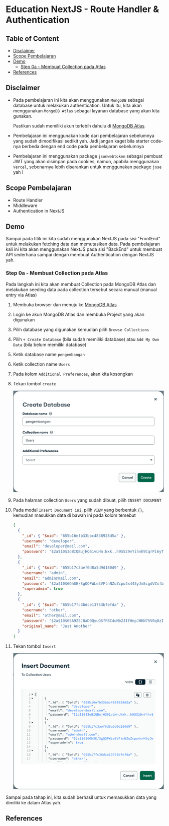 # Education NextJS - Route Handler & Authentication

## Table of Content

- [Disclaimer](#disclaimer)
- [Scope Pembelajaran](#scope-pembelajaran)
- [Demo](#demo)
  - [Step 0a - Membuat Collection pada Atlas](#step-0a---membuat-collection-pada-atlas)
- [References](#references)

## Disclaimer

- Pada pembelajaran ini kita akan menggunakan `MongoDB` sebagai database untuk melakukan authentication. Untuk itu, kita akan menggunakan `MongoDB Atlas` sebagai layanan database yang akan kita gunakan.

  Pastikan sudah memiliki akun terlebih dahulu di [MongoDB Atlas](https://www.mongodb.com/cloud/atlas).

- Pembelajaran ini menggunakan kode dari pembelajaran sebelumnya yang sudah dimodifikasi sedikit yah. Jadi jangan kaget bila starter code-nya berbeda dengan end code pada pembelajaran sebelumnya

- Pembelajaran ini menggunakan package `jsonwebtoken` sebagai pembuat JWT yang akan disimpan pada cookies, namun, apabila menggunakan `Vercel`, sebenarnya lebih disarankan untuk menggunakan package `jose` yah !

## Scope Pembelajaran

- Route Handler
- Middleware
- Authentication in NextJS

## Demo

Sampai pada titik ini kita sudah menggunakan NextJS pada sisi "FrontEnd" untuk melakukan fetching data dan memutasikan data. Pada pembelajaran kali ini kita akan menggunakan NextJS pada sisi "BackEnd" untuk membuat API sederhana sampai dengan membuat Authentication dengan NextJS yah.

### Step 0a - Membuat Collection pada Atlas

Pada langkah ini kita akan membuat Collection pada MongoDB Atlas dan melakukan seeding data pada collection tersebut secara manual (manual entry via Atlas)

1. Membuka browser dan menuju ke [MongoDB Atlas](https://www.mongodb.com/cloud/atlas)
1. Login ke akun MongoDB Atlas dan membuka Project yang akan digunakan
1. Pilih database yang digunakan kemudian pilih `Browse Collections`
1. Pilih `+ Create Database` (bila sudah memiliki database) atau `Add My Own Data` (bila belum memiliki database)
1. Ketik database name `pengembangan`
1. Ketik collection name `Users`
1. Pada kolom `Additional Preferences`, akan kita kosongkan
1. Tekan tombol `create`

   ![01.png](./assets/01.png)

1. Pada halaman collection `Users` yang sudah dibuat, pilih `INSERT DOCUMENT`
1. Pada modal `Insert Document ini`, pilih `VIEW` yang berbentuk `{}`, kemudian masukkan data di bawah ini pada kolom tersebut

   ```json
   [
     {
       "_id": { "$oid": "655b16efb33bbc4838928d5a" },
       "username": "developer",
       "email": "developer@mail.com",
       "password": "$2a$10$3oBIQBujHQ61vLHn.Nxk..h9SS29vYihvE9CqrPi6yTxFYm1uixgm"
     },
     {
       "_id": { "$oid": "655b17c3aef0d8a5d9d180d9" },
       "username": "admin",
       "email": "admin@mail.com",
       "password": "$2a$10$6OhSE/SgQQPWLe3VFtnNZuZcpu4x445yJm5cgdVZxfb6AYpCKtdkC",
       "superadmin": true
     },
     {
       "_id": { "$oid": "655b17fc36dce13753b7efda" },
       "username": "other",
       "email": "other@mail.com",
       "password": "$2a$10$6SA9Z5J8aD0QyuQSfFBC4uMb2JIfHnpJHKN75V0q0zIELlxWQzK9W",
       "original_name": "Just Another"
     }
   ]
   ```

1. Tekan tombol `Insert`

   ![02.png](./assets/02.png)

Sampai pada tahap ini, kita sudah berhasil untuk memasukkan data yang dimiliki ke dalam Atlas yah.

## References
